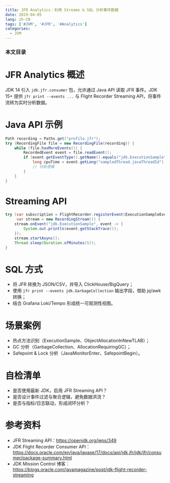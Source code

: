 ```yaml
---
title: JFR Analytics：利用 Streams & SQL 分析事件数据
date: 2019-04-05
lang: zh-CN
tags: ['#JVM', '#JFR', '#Analytics']
categories:
  - JVM
---
```


### 本文目录
<!-- toc -->

# JFR Analytics 概述
JDK 14 引入 `jdk.jfr.consumer` 包，允许通过 Java API 读取 JFR 事件。JDK 15+ 提供 `jfr print --events ...` 与 Flight Recorder Streaming API，将事件流转为实时分析数据。

# Java API 示例
```java
Path recording = Paths.get("profile.jfr");
try (RecordingFile file = new RecordingFile(recording)) {
    while (file.hasMoreEvents()) {
        RecordedEvent event = file.readEvent();
        if (event.getEventType().getName().equals("jdk.ExecutionSample")) {
            long cpuTime = event.getLong("sampledThread.javaThreadId");
            // 分析逻辑
        }
    }
}
```

# Streaming API
```java
try (var subscription = FlightRecorder.registerEvent(ExecutionSampleEvent.class);
     var stream = new RecordingStream()) {
    stream.onEvent("jdk.ExecutionSample", event -> {
        System.out.println(event.getStackTrace());
    });
    stream.startAsync();
    Thread.sleep(Duration.ofMinutes(5));
}
```

# SQL 方式
- 将 JFR 转换为 JSON/CSV，并导入 ClickHouse/BigQuery；
- 使用 `jfr print --events jdk.GarbageCollection` 输出字段，借助 jq/awk 转换；
- 结合 Grafana Loki/Tempo 形成统一可观测性视图。

# 场景案例
- 热点方法识别（ExecutionSample、ObjectAllocationInNewTLAB）；
- GC 分析（GarbageCollection、AllocationRequiringGC）；
- Safepoint & Lock 分析（JavaMonitorEnter、SafepointBegin）。

# 自检清单
- 是否使用最新 JDK，启用 JFR Streaming API？
- 是否设计事件过滤与聚合逻辑，避免数据洪流？
- 是否与指标/日志联动，形成闭环分析？

# 参考资料
- JFR Streaming API：https://openjdk.org/jeps/349
- JDK Flight Recorder Consumer API：https://docs.oracle.com/en/java/javase/17/docs/api/jdk.jfr/jdk/jfr/consumer/package-summary.html
- JDK Mission Control 博客：https://blogs.oracle.com/javamagazine/post/jdk-flight-recorder-streaming
